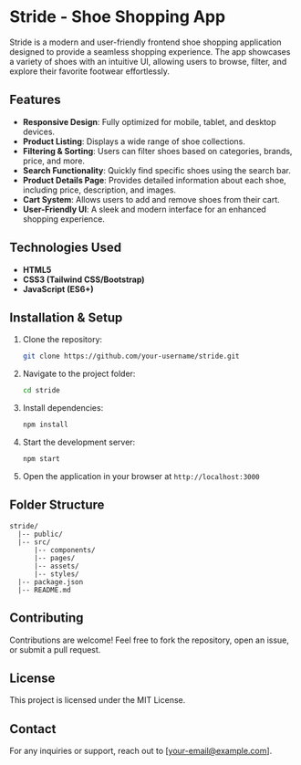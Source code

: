 # Stride - Shoe Shopping App

Stride is a modern and user-friendly frontend shoe shopping application designed to provide a seamless shopping experience. The app showcases a variety of shoes with an intuitive UI, allowing users to browse, filter, and explore their favorite footwear effortlessly.

## Features
- **Responsive Design**: Fully optimized for mobile, tablet, and desktop devices.
- **Product Listing**: Displays a wide range of shoe collections.
- **Filtering & Sorting**: Users can filter shoes based on categories, brands, price, and more.
- **Search Functionality**: Quickly find specific shoes using the search bar.
- **Product Details Page**: Provides detailed information about each shoe, including price, description, and images.
- **Cart System**: Allows users to add and remove shoes from their cart.
- **User-Friendly UI**: A sleek and modern interface for an enhanced shopping experience.

## Technologies Used
- **HTML5**
- **CSS3 (Tailwind CSS/Bootstrap)**
- **JavaScript (ES6+)**

## Installation & Setup
1. Clone the repository:
   ```sh
   git clone https://github.com/your-username/stride.git
   ```
2. Navigate to the project folder:
   ```sh
   cd stride
   ```
3. Install dependencies:
   ```sh
   npm install
   ```
4. Start the development server:
   ```sh
   npm start
   ```
5. Open the application in your browser at `http://localhost:3000`

## Folder Structure
```
stride/
  |-- public/
  |-- src/
      |-- components/
      |-- pages/
      |-- assets/
      |-- styles/
  |-- package.json
  |-- README.md
```

## Contributing
Contributions are welcome! Feel free to fork the repository, open an issue, or submit a pull request.

## License
This project is licensed under the MIT License.

## Contact
For any inquiries or support, reach out to [your-email@example.com].

